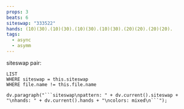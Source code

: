 ```yaml
---
props: 3
beats: 6
siteswap: "333522"
hands: (10)(30).(10)(30).(10)(30).(10)(30).(20)(20).(20)(20).
tags:
  - async
  - asymm
---
```


siteswap pair:
```dataview
LIST
WHERE siteswap = this.siteswap
WHERE file.name != this.file.name
```
```dataviewjs
dv.paragraph("```siteswap\npattern: " + dv.current().siteswap + "\nhands: " + dv.current().hands + "\ncolors: mixed\n```");
```
